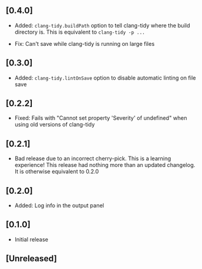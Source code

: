 ## [0.4.0]

- Added: `clang-tidy.buildPath` option to tell clang-tidy where the build
directory is. This is equivalent to `clang-tidy -p ...`

- Fix: Can't save while clang-tidy is running on large files

## [0.3.0]

- Added: `clang-tidy.lintOnSave` option to disable automatic linting on file save

## [0.2.2]

- Fixed: Fails with "Cannot set property 'Severity' of undefined" when using
old versions of clang-tidy

## [0.2.1]

- Bad release due to an incorrect cherry-pick. This is a learning experience!
This release had nothing more than an updated changelog. It is otherwise
equivalent to 0.2.0

## [0.2.0]

- Added: Log info in the output panel

## [0.1.0]

- Initial release

## [Unreleased]
